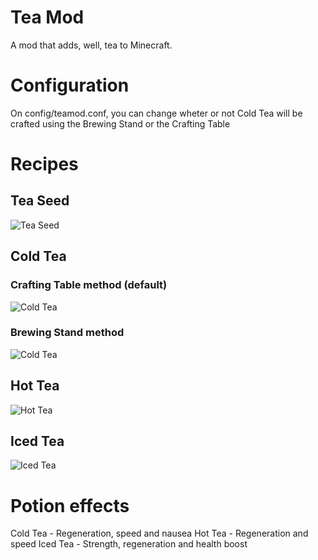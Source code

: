 # Tea Mod
A mod that adds, well, tea to Minecraft.

# Configuration
On config/teamod.conf, you can change wheter or not Cold Tea will be crafted using the Brewing Stand or the Crafting Table
# Recipes
## Tea Seed
![Tea Seed](http://i.imgur.com/zPEfn4b.png)
## Cold Tea
### Crafting Table method (default)
![Cold Tea](http://i.imgur.com/CMo8uad.png)
### Brewing Stand method
![Cold Tea](http://i.imgur.com/faFqjvc.png)
## Hot Tea
![Hot Tea](http://i.imgur.com/r45DJP9.png)
## Iced Tea
![Iced Tea](http://i.imgur.com/rpmLCnc.png)

# Potion effects
Cold Tea - Regeneration, speed and nausea
Hot Tea - Regeneration and speed
Iced Tea - Strength, regeneration and health boost
